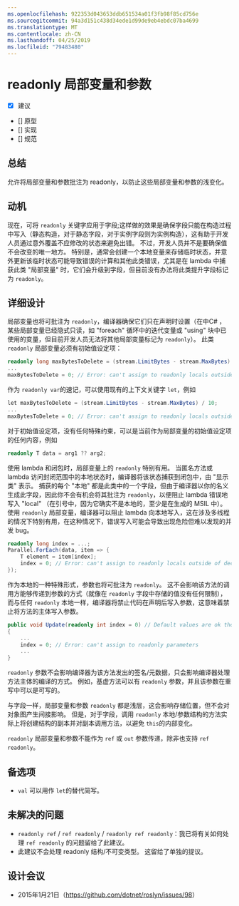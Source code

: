 ```yaml
---
ms.openlocfilehash: 922353d043653ddb651534a01f3fb98f85cd756e
ms.sourcegitcommit: 94a3d151c438d34ede1d99de9eb4ebdc07ba4699
ms.translationtype: MT
ms.contentlocale: zh-CN
ms.lasthandoff: 04/25/2019
ms.locfileid: "79483480"
---
```

# <a name="readonly-locals-and-parameters"></a>readonly 局部变量和参数

* [x] 建议
* [] 原型
* [] 实现
* [] 规范

## <a name="summary"></a>总结
[summary]: #summary

允许将局部变量和参数批注为 readonly，以防止这些局部变量和参数的浅变化。

## <a name="motivation"></a>动机
[motivation]: #motivation

现在，可将 `readonly` 关键字应用于字段;这样做的效果是确保字段只能在构造过程中写入（静态构造，对于静态字段，对于实例字段则为实例构造），这有助于开发人员通过意外覆盖不应修改的状态来避免出错。 不过，开发人员并不是要确保值不会改变的唯一地方。 特别是，通常会创建一个本地变量来存储临时状态，并意外更新该临时状态可能导致错误的计算和其他此类错误，尤其是在 lambda 中捕获此类 "局部变量" 时，它们会升级到字段，但目前没有办法将此类提升字段标记为 `readonly`。

## <a name="detailed-design"></a>详细设计
[design]: #detailed-design

局部变量也将可批注为 `readonly`，编译器确保它们只在声明时设置（在中C# ，某些局部变量已经隐式只读，如 "foreach" 循环中的迭代变量或 "using" 块中已使用的变量，但目前开发人员无法将其他局部变量标记为 `readonly`）。 此类 `readonly` 局部变量必须有初始值设定项：

```csharp
readonly long maxBytesToDelete = (stream.LimitBytes - stream.MaxBytes) / 10;
...
maxBytesToDelete = 0; // Error: can't assign to readonly locals outside of declaration
```

作为 `readonly var`的速记，可以使用现有的上下文关键字 `let`，例如

```csharp
let maxBytesToDelete = (stream.LimitBytes - stream.MaxBytes) / 10;
...
maxBytesToDelete = 0; // Error: can't assign to readonly locals outside of declaration
```

对于初始值设定项，没有任何特殊约束，可以是当前作为局部变量的初始值设定项的任何内容，例如

```csharp
readonly T data = arg1 ?? arg2;
```

使用 lambda 和闭包时，局部变量上的 `readonly` 特别有用。 当匿名方法或 lambda 访问封闭范围中的本地状态时，编译器将该状态捕获到闭包中，由 "显示类" 表示。  捕获的每个 "本地" 都是此类中的一个字段，但由于编译器以你的名义生成此字段，因此你不会有机会将其批注为 `readonly`，以便阻止 lambda 错误地写入 "local" （在引号中，因为它确实不是本地的，至少是在生成的 MSIL 中）。 使用 `readonly` 局部变量，编译器可以阻止 lambda 向本地写入，这在涉及多线程的情况下特别有用，在这种情况下，错误写入可能会导致出现危险但难以发现的并发 bug。

```csharp
readonly long index = ...;
Parallel.ForEach(data, item => {
    T element = item[index];
    index = 0; // Error: can't assign to readonly locals outside of declaration
});
```

作为本地的一种特殊形式，参数也将可批注为 `readonly`。 这不会影响该方法的调用方能够传递到参数的方式（就像在 `readonly` 字段中存储的值没有任何限制），而与任何 `readonly` 本地一样，编译器将禁止代码在声明后写入参数，这意味着禁止将方法的主体写入参数。

```csharp
public void Update(readonly int index = 0) // Default values are ok though not required
{
    ...
    index = 0; // Error: can't assign to readonly parameters
    ...
}
```

`readonly` 参数不会影响编译器为该方法发出的签名/元数据，只会影响编译器处理方法主体的编译的方式。 例如，基虚方法可以有 `readonly` 参数，并且该参数在重写中可以是可写的。

与字段一样，局部变量和参数 `readonly` 都是浅层，这会影响存储位置，但不会对对象图产生间接影响。 但是，对于字段，调用 `readonly` 本地/参数结构的方法实际上将创建结构的副本并对副本调用方法，以避免 `this`的内部变化。

`readonly` 局部变量和参数不能作为 `ref` 或 `out` 参数传递，除非也支持 `ref readonly`。

## <a name="alternatives"></a>备选项
[alternatives]: #alternatives

- `val` 可以用作 `let`的替代简写。

## <a name="unresolved-questions"></a>未解决的问题
[unresolved]: #unresolved-questions

- `readonly ref` / `ref readonly` / `readonly ref readonly`：我已将有关如何处理 `ref readonly` 的问题留给了此建议。
- 此建议不会处理 readonly 结构/不可变类型。 这留给了单独的提议。

## <a name="design-meetings"></a>设计会议

- 2015年1月21日（<https://github.com/dotnet/roslyn/issues/98>）
